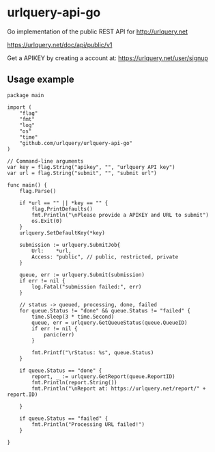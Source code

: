 # urlquery-api-go
Go implementation of the public REST API for http://urlquery.net

https://urlquery.net/doc/api/public/v1

Get a APIKEY by creating a account at:
https://urlquery.net/user/signup

## Usage example

```golang
package main

import (
	"flag"
	"fmt"
	"log"
	"os"
	"time"
	"github.com/urlquery/urlquery-api-go"
)

// Command-line arguments
var key = flag.String("apikey", "", "urlquery API key")
var url = flag.String("submit", "", "submit url")

func main() {
	flag.Parse()

	if *url == "" || *key == "" {
		flag.PrintDefaults()
		fmt.Println("\nPlease provide a APIKEY and URL to submit")
		os.Exit(0)
	}
	urlquery.SetDefaultKey(*key)

	submission := urlquery.SubmitJob{
		Url:    *url,
		Access: "public", // public, restricted, private
	}

	queue, err := urlquery.Submit(submission)
	if err != nil {
		log.Fatal("submission failed:", err)
	}

	// status -> queued, processing, done, failed
	for queue.Status != "done" && queue.Status != "failed" {
		time.Sleep(3 * time.Second)
		queue, err = urlquery.GetQueueStatus(queue.QueueID)
		if err != nil {
			panic(err)
		}

		fmt.Printf("\rStatus: %s", queue.Status)
	}

	if queue.Status == "done" {
		report, _ := urlquery.GetReport(queue.ReportID)
		fmt.Println(report.String())
		fmt.Println("\nReport at: https://urlquery.net/report/" + report.ID)

	}

	if queue.Status == "failed" {
		fmt.Println("Processing URL failed!")
	}

}
```